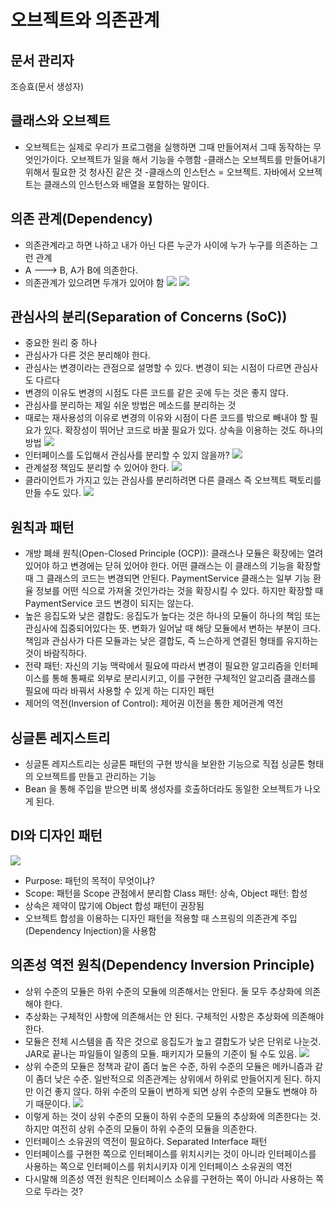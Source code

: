 # 오브젝트와 의존관계

## 문서 관리자

조승효(문서 생성자)

## 클래스와 오브젝트

- 오브젝트는 실제로 우리가 프로그램을 실행하면 그때 만들어져서 그때 동작하는 무엇인가이다. 오브젝트가 일을 해서 기능을 수행함 -클래스는 오브젝트를 만들어내기 위해서 필요한 것 청사진 같은 것 -클래스의 인스턴스 = 오브젝트. 자바에서 오브젝트는 클래스의 인스턴스와 배열을 포함하는 말이다.

## 의존 관계(Dependency)

- 의존관계라고 하면 나하고 내가 아닌 다른 누군가 사이에 누가 누구를 의존하는 그런 관계
- A ---> B, A가 B에 의존한다.
- 의존관계가 있으려면 두개가 있어야 함
  ![](./img/의존관계.png)
  ![](./img/클래스레벨의존관계.png)

## 관심사의 분리(Separation of Concerns (SoC))

- 중요한 원리 중 하나
- 관심사가 다른 것은 분리해야 한다.
- 관심사는 변경이라는 관점으로 설명할 수 있다. 변경이 되는 시점이 다르면 관심사도 다르다
- 변경의 이유도 변경의 시점도 다른 코드를 같은 곳에 두는 것은 좋지 않다.
- 관심사를 분리하는 제일 쉬운 방법은 메소드를 분리하는 것
- 때로는 재사용성의 이유로 변경의 이유와 시점이 다른 코드를 밖으로 빼내야 할 필요가 있다. 확장성이 뛰어난 코드로 바꿀 필요가 있다. 상속을 이용하는 것도 하나의 방법
  ![](./img/클래스분리다이어그램.png)
- 인터페이스를 도입해서 관심사를 분리할 수 있지 않을까?
  ![](./img/인터페이스분리.png)
- 관계설정 책임도 분리할 수 있어야 한다.
  ![](./img/관계설정분리다이어그램.png)
- 클라이언트가 가지고 있는 관심사를 분리하려면 다른 클래스 즉 오브젝트 팩토리를 만들 수도 있다.
  ![](./img/오브젝트팩토리.png)

## 원칙과 패턴

- 개방 폐쇄 원칙(Open-Closed Principle (OCP)): 클래스나 모듈은 확장에는 열려 있어야 하고 변경에는 닫혀 있어야 한다. 어떤 클래스는 이 클래스의 기능을 확장할 때 그 클래스의 코드는 변경되면 안된다. PaymentService 클래스는 일부 기능 환율 정보를 어떤 식으로 가져올 것인가라는 것을 확장시킬 수 있다. 하지만 확장할 때 PaymentService 코드 변경이 되지는 않는다.
- 높은 응집도와 낮은 결합도: 응집도가 높다는 것은 하나의 모듈이 하나의 책임 또는 관심사에 집중되어있다는 뜻. 변화가 일어날 때 해당 모듈에서 변하는 부분이 크다. 책임과 관심사가 다른 모듈과는 낮은 결합도, 즉 느슨하게 연결된 형태를 유지하는 것이 바람직하다.
- 전략 패턴: 자신의 기능 맥락에서 필요에 따라서 변경이 필요한 알고리즘을 인터페이스를 통해 통째로 외부로 분리시키고, 이를 구현한 구체적인 알고리즘 클래스를 필요에 따라 바꿔서 사용할 수 있게 하는 디자인 패턴
- 제어의 역전(Inversion of Control): 제어권 이전을 통한 제어관계 역전

## 싱글톤 레지스트리

- 싱글톤 레지스트리는 싱글톤 패턴의 구현 방식을 보완한 기능으로 직접 싱글톤 형태의 오브젝트를 만들고 관리하는 기능
- Bean 을 통해 주입을 받으면 비록 생성자를 호출하더라도 동일한 오브젝트가 나오게 된다.

## DI와 디자인 패턴

![](./img/디자인패턴.png)

- Purpose: 패턴의 목적이 무엇이냐?
- Scope: 패턴을 Scope 관점에서 분리함 Class 패턴: 상속, Object 패턴: 합성
- 상속은 제약이 많기에 Object 합성 패턴이 권장됨
- 오브젝트 합성을 이용하는 디자인 패턴을 적용할 때 스프링의 의존관계 주입(Dependency Injection)을 사용함

## 의존성 역전 원칙(Dependency Inversion Principle)

- 상위 수준의 모듈은 하위 수준의 모듈에 의존해서는 안된다. 둘 모두 추상화에 의존해야 한다.
- 추상화는 구체적인 사항에 의존해서는 안 된다. 구체적인 사항은 추상화에 의존해야 한다.
- 모듈은 전체 시스템을 좀 작은 것으로 응집도가 높고 결합도가 낮은 단위로 나눈것. JAR로 끝나는 파일들이 일종의 모듈. 패키지가 모듈의 기준이 될 수도 있음.
  ![](./img/DIP1.png)
- 상위 수준의 모듈은 정책과 같이 좀더 높은 수준, 하위 수준의 모듈은 메카니즘과 같이 좀더 낮은 수준. 일반적으로 의존관계는 상위에서 하위로 만들어지게 된다. 하지만 이건 좋지 않다. 하위 수준의 모듈이 변하게 되면 상위 수준의 모듈도 변해야 하기 때문이다.
  ![](./img/DIP2.png)
- 이렇게 하는 것이 상위 수준의 모듈이 하위 수준의 모듈의 추상화에 의존한다는 것. 하지만 여전히 상위 수준의 모듈이 하위 수준의 모듈을 의존한다.
- 인터페이스 소유권의 역전이 필요하다. Separated Interface 패턴
- 인터페이스를 구현한 쪽으로 인터페이스를 위치시키는 것이 아니라 인터페이스를 사용하는 쪽으로 인터페이스를 위치시키자 이게 인터페이스 소유권의 역전
- 다시말해 의존성 역전 원칙은 인터페이스 소유를 구현하는 쪽이 아니라 사용하는 쪽으로 두라는 것?
